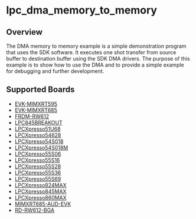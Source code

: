 # lpc_dma_memory_to_memory

## Overview
The DMA memory to memory example is a simple demonstration program that uses the SDK software.
It executes one shot transfer from source buffer to destination buffer using the SDK DMA drivers.
The purpose of this example is to show how to use the DMA and to provide a simple example for
debugging and further development.

## Supported Boards
- [EVK-MIMXRT595](../../../_boards/evkmimxrt595/driver_examples/dma/memory_to_memory/example_board_readme.md)
- [EVK-MIMXRT685](../../../_boards/evkmimxrt685/driver_examples/dma/memory_to_memory/example_board_readme.md)
- [FRDM-RW612](../../../_boards/frdmrw612/driver_examples/dma/memory_to_memory/example_board_readme.md)
- [LPC845BREAKOUT](../../../_boards/lpc845breakout/driver_examples/dma/memory_to_memory/example_board_readme.md)
- [LPCXpresso51U68](../../../_boards/lpcxpresso51u68/driver_examples/dma/memory_to_memory/example_board_readme.md)
- [LPCXpresso54628](../../../_boards/lpcxpresso54628/driver_examples/dma/memory_to_memory/example_board_readme.md)
- [LPCXpresso54S018](../../../_boards/lpcxpresso54s018/driver_examples/dma/memory_to_memory/example_board_readme.md)
- [LPCXpresso54S018M](../../../_boards/lpcxpresso54s018m/driver_examples/dma/memory_to_memory/example_board_readme.md)
- [LPCXpresso55S06](../../../_boards/lpcxpresso55s06/driver_examples/dma/memory_to_memory/example_board_readme.md)
- [LPCXpresso55S16](../../../_boards/lpcxpresso55s16/driver_examples/dma/memory_to_memory/example_board_readme.md)
- [LPCXpresso55S28](../../../_boards/lpcxpresso55s28/driver_examples/dma/memory_to_memory/example_board_readme.md)
- [LPCXpresso55S36](../../../_boards/lpcxpresso55s36/driver_examples/dma/memory_to_memory/example_board_readme.md)
- [LPCXpresso55S69](../../../_boards/lpcxpresso55s69/driver_examples/dma/memory_to_memory/example_board_readme.md)
- [LPCXpresso824MAX](../../../_boards/lpcxpresso824max/driver_examples/dma/memory_to_memory/example_board_readme.md)
- [LPCXpresso845MAX](../../../_boards/lpcxpresso845max/driver_examples/dma/memory_to_memory/example_board_readme.md)
- [LPCXpresso860MAX](../../../_boards/lpcxpresso860max/driver_examples/dma/memory_to_memory/example_board_readme.md)
- [MIMXRT685-AUD-EVK](../../../_boards/mimxrt685audevk/driver_examples/dma/memory_to_memory/example_board_readme.md)
- [RD-RW612-BGA](../../../_boards/rdrw612bga/driver_examples/dma/memory_to_memory/example_board_readme.md)
